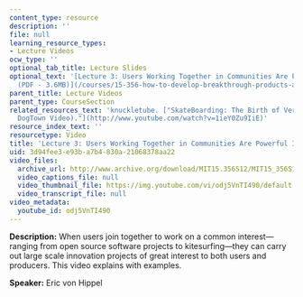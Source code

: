 ```yaml
---
content_type: resource
description: ''
file: null
learning_resource_types:
- Lecture Videos
ocw_type: ''
optional_tab_title: Lecture Slides
optional_text: '[Lecture 3: Users Working Together in Communities Are Powerful Innovators
  (PDF - 3.6MB)](/courses/15-356-how-to-develop-breakthrough-products-and-services-spring-2012/resources/mit15_356s12_lec03)'
parent_title: Lecture Videos
parent_type: CourseSection
related_resources_text: 'knuckletube. ["SkateBoarding: The Birth of Vertical (The
  DogTown Video)."](http://www.youtube.com/watch?v=1ieY0Zu9IiE)'
resource_index_text: ''
resourcetype: Video
title: 'Lecture 3: Users Working Together in Communities Are Powerful Innovators'
uid: 3d94fee3-e93b-a7b4-830a-21068378aa22
video_files:
  archive_url: http://www.archive.org/download/MIT15.356S12/MIT15_356S12lec3_300k.mp4
  video_captions_file: null
  video_thumbnail_file: https://img.youtube.com/vi/odj5VnTI490/default.jpg
  video_transcript_file: null
video_metadata:
  youtube_id: odj5VnTI490
---
```


**Description:** When users join together to work on a common interest—ranging from open source software projects to kitesurfing—they can carry out large scale innovation projects of great interest to both users and producers. This video explains with examples.

**Speaker:** Eric von Hippel